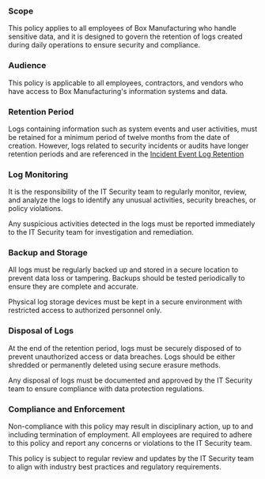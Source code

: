 ### Scope
This policy applies to all employees of Box Manufacturing who handle sensitive data, and it is designed to govern the retention of logs created during daily operations to ensure security and compliance.

### Audience
This policy is applicable to all employees, contractors, and vendors who have access to Box Manufacturing's information systems and data.

### Retention Period
Logs containing information such as system events and user activities, must be retained for a minimum period of twelve months from the date of creation.
However, logs related to security incidents or audits have longer retention periods and are referenced in the [Incident Event Log Retention](policies/Incident_Event_Log_Retention.md)

### Log Monitoring
It is the responsibility of the IT Security team to regularly monitor, review, and analyze the logs to identify any unusual activities, security breaches, or policy violations.

Any suspicious activities detected in the logs must be reported immediately to the IT Security team for investigation and remediation.

### Backup and Storage
All logs must be regularly backed up and stored in a secure location to prevent data loss or tampering. Backups should be tested periodically to ensure they are complete and accurate.

Physical log storage devices must be kept in a secure environment with restricted access to authorized personnel only.

### Disposal of Logs
At the end of the retention period, logs must be securely disposed of to prevent unauthorized access or data breaches.
Logs should be either shredded or permanently deleted using secure erasure methods.

Any disposal of logs must be documented and approved by the IT Security team to ensure compliance with data protection regulations.

### Compliance and Enforcement
Non-compliance with this policy may result in disciplinary action, up to and including termination of employment.
All employees are required to adhere to this policy and report any concerns or violations to the IT Security team.

This policy is subject to regular review and updates by the IT Security team to align with industry best practices and regulatory requirements.
